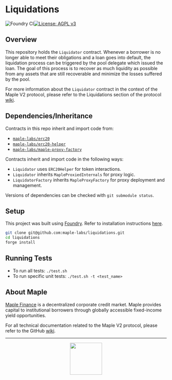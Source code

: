 # Liquidations

![Foundry CI](https://github.com/maple-labs/liquidations/actions/workflows/forge.yml/badge.svg)[![License: AGPL v3](https://img.shields.io/badge/License-AGPL%20v3-blue.svg)](https://www.gnu.org/licenses/agpl-3.0)

## Overview

This repository holds the `Liquidator` contract. Whenever a borrower is no longer able to meet their obligations and a loan goes into default, the liquidation process can be triggered by the pool delegate which issued the loan. The goal of this process is to recover as much liquidity as possible from any assets that are still recoverable and minimize the losses suffered by the pool.

For more information about the `Liquidator` contract in the context of the Maple V2 protocol, please refer to the Liquidations section of the protocol [wiki](https://github.com/maple-labs/maple-core-v2/wiki/Liquidations).

## Dependencies/Inheritance

Contracts in this repo inherit and import code from:
- [`maple-labs/erc20`](https://github.com/maple-labs/erc20)
- [`maple-labs/erc20-helper`](https://github.com/maple-labs/erc20-helper)
- [`maple-labs/maple-proxy-factory`](https://github.com/maple-labs/maple-proxy-factory)

Contracts inherit and import code in the following ways:
- `Liquidator` uses `ERC20Helper` for token interactions.
- `Liquidator` inherits `MapleProxiedInternals` for proxy logic.
- `LiquidatorFactory` inherits `MapleProxyFactory` for proxy deployment and management.

Versions of dependencies can be checked with `git submodule status`.

## Setup

This project was built using [Foundry](https://book.getfoundry.sh/). Refer to installation instructions [here](https://github.com/foundry-rs/foundry#installation).

```sh
git clone git@github.com:maple-labs/liquidations.git
cd liquidations
forge install
```

## Running Tests

- To run all tests: `./test.sh`
- To run specific unit tests: `./test.sh -t <test_name>`

## About Maple

[Maple Finance](https://maple.finance/) is a decentralized corporate credit market. Maple provides capital to institutional borrowers through globally accessible fixed-income yield opportunities.

For all technical documentation related to the Maple V2 protocol, please refer to the GitHub [wiki](https://github.com/maple-labs/maple-core-v2/wiki).

---

<p align="center">
  <img src="https://user-images.githubusercontent.com/44272939/116272804-33e78d00-a74f-11eb-97ab-77b7e13dc663.png" height="100" />
</p>
